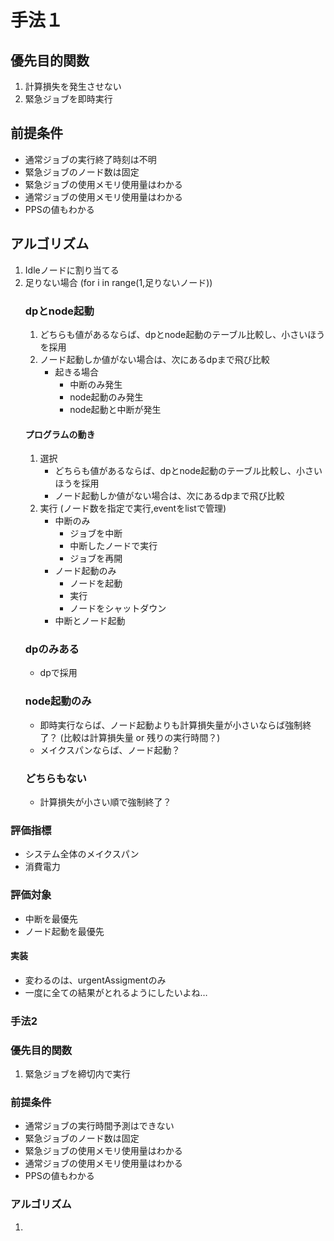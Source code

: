 # 手法１
## 優先目的関数
1. 計算損失を発生させない
2. 緊急ジョブを即時実行

## 前提条件
- 通常ジョブの実行終了時刻は不明
- 緊急ジョブのノード数は固定
- 緊急ジョブの使用メモリ使用量はわかる
- 通常ジョブの使用メモリ使用量はわかる
- PPSの値もわかる

## アルゴリズム
1. Idleノードに割り当てる
2. 足りない場合  (for i in range(1,足りないノード))
    ### dpとnode起動  
    1. どちらも値があるならば、dpとnode起動のテーブル比較し、小さいほうを採用  
    2. ノード起動しか値がない場合は、次にあるdpまで飛び比較  
        - 起きる場合  
            - 中断のみ発生  
            - node起動のみ発生
            - node起動と中断が発生
    #### プログラムの動き
    1. 選択
        - どちらも値があるならば、dpとnode起動のテーブル比較し、小さいほうを採用  
        - ノード起動しか値がない場合は、次にあるdpまで飛び比較  
    2. 実行 (ノード数を指定で実行,eventをlistで管理)
        - 中断のみ
            - ジョブを中断
            - 中断したノードで実行
            - ジョブを再開
        - ノード起動のみ
            - ノードを起動
            - 実行
            - ノードをシャットダウン
        - 中断とノード起動
    ### dpのみある
    - dpで採用
    ### node起動のみ
    - 即時実行ならば、ノード起動よりも計算損失量が小さいならば強制終了？ (比較は計算損失量 or 残りの実行時間？)
    - メイクスパンならば、ノード起動？
    ### どちらもない
    - 計算損失が小さい順で強制終了？

### 評価指標
- システム全体のメイクスパン
- 消費電力

### 評価対象
- 中断を最優先
- ノード起動を最優先
#### 実装
- 変わるのは、urgentAssigmentのみ
- 一度に全ての結果がとれるようにしたいよね…


### 手法2
### 優先目的関数
1. 緊急ジョブを締切内で実行


### 前提条件
- 通常ジョブの実行時間予測はできない
- 緊急ジョブのノード数は固定
- 緊急ジョブの使用メモリ使用量はわかる
- 通常ジョブの使用メモリ使用量はわかる
- PPSの値もわかる
### アルゴリズム
1. 



